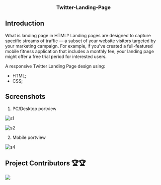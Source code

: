 <h3 align="center">
  Twitter-Landing-Page
</h3>

## Introduction
What is landing page in HTML?
Landing pages are designed to capture specific streams of traffic — a subset of your website visitors targeted by your marketing campaign. For example, if you've created a full-featured mobile fitness application that includes a monthly fee, your landing page might offer a free trial period for interested users.

A responsive  Twitter Landing Page  design using:
-  HTML;
-  CSS;


## Screenshots

1) PC/Desktop portview

![s1](https://user-images.githubusercontent.com/96445392/194000177-9f72ef4e-ac9e-416c-ada1-306ff21a853a.png)

![s2](https://user-images.githubusercontent.com/96445392/194000186-43983347-339a-4f6b-834f-c7de2c290b3b.png)

2) Mobile portview

![s4](https://user-images.githubusercontent.com/96445392/194000297-43134f26-878a-4d26-81bb-ae35fe897791.png)

## Project Contributors 🏆🏆

<a href="https://github.com/Zack-Dx/Twitter-Landing-Page/graphs/contributors">
<img src="https://contrib.rocks/image?repo=Zack-Dx/Twitter-Landing-Page" />
